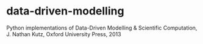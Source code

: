 # data-driven-modelling
Python implementations of Data-Driven Modelling &amp; Scientific Computation, J. Nathan Kutz, Oxford University Press, 2013
